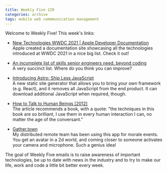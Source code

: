 ```yaml
---
title: Weekly Five 129
categories: archive
tags: mobile web commmunication management
---
```


Welcome to Weekly Five! This week's links:

- [New Technologies WWDC 2021 | Apple Developer Documentation](https://developer.apple.com/documentation/New-Technologies-WWDC-2021)  
  Apple created a documentation site showcasing all the technologies introduced at WWDC 2021 in a nice big list. Check it out!

- [An incomplete list of skills senior engineers need, beyond coding](https://skamille.medium.com/an-incomplete-list-of-skills-senior-engineers-need-beyond-coding-8ed4a521b29f)  
  A very succinct list. Where do you think you can improve?

- [Introducing Astro: Ship Less JavaScript](https://astro.build/blog/introducing-astro)  
  A new static site generator that allows you to bring your own framework (e.g. React), and it removes all JavaScript from the end product. It can download additional JavaScript when required, though.

- [How to Talk to Human Beings \[2012\]](https://blog.codinghorror.com/how-to-talk-to-human-beings/)  
  The article recommends a book, with a quote: "the techniques in this book are so brilliant, I use them in every human interaction I can, no matter the age of the conversant."

- [Gather.town](https://gather.town/)  
  My distributed remote team has been using this app for morale events. You get an avatar in a 2d world, and coming closer to someone activates your camera and microphone. Such a genius idea!

The goal of Weekly Five emails is to raise awareness of important technologies, be up to date with news in the industry and to try to make our life, work and code a little bit better every week.
